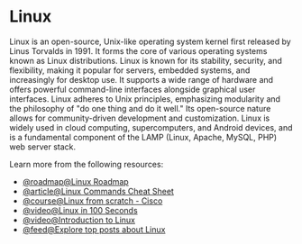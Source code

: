 # Linux

Linux is an open-source, Unix-like operating system kernel first released by Linus Torvalds in 1991. It forms the core of various operating systems known as Linux distributions. Linux is known for its stability, security, and flexibility, making it popular for servers, embedded systems, and increasingly for desktop use. It supports a wide range of hardware and offers powerful command-line interfaces alongside graphical user interfaces. Linux adheres to Unix principles, emphasizing modularity and the philosophy of "do one thing and do it well." Its open-source nature allows for community-driven development and customization. Linux is widely used in cloud computing, supercomputers, and Android devices, and is a fundamental component of the LAMP (Linux, Apache, MySQL, PHP) web server stack.

Learn more from the following resources:

- [@roadmap@Linux Roadmap](https://roadmap.sh/linux)
- [@article@Linux Commands Cheat Sheet](https://cdn.hostinger.com/tutorials/pdf/Linux-Commands-Cheat-Sheet.pdf)
- [@course@Linux from scratch - Cisco](https://www.netacad.com/courses/os-it/ndg-linux-unhatched)
- [@video@Linux in 100 Seconds](https://www.youtube.com/watch?v=rrB13utjYV4)
- [@video@Introduction to Linux](https://youtu.be/sWbUDq4S6Y8)
- [@feed@Explore top posts about Linux](https://app.daily.dev/tags/linux?ref=roadmapsh)
